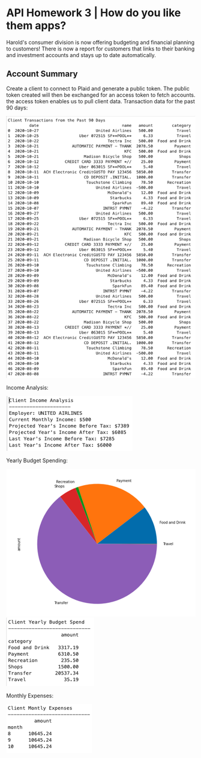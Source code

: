# API Homework 3 | How do you like them apps?

Harold's consumer division is now offering budgeting and financial planning to customers! There is now a report for customers that links to their banking and investment accounts and stays up to date automatically. 

## Account Summary 
Create a client to connect to Plaid and generate a public token. The public token created will then be exchanged for an access token to fetch accounts. the access token enables us to pull client data. 
Transaction data for the past 90 days: 

![transactions_90](png/transaction_90.png)

Income Analysis: 

![income_analysis](png/income_analysis.png)

Yearly Budget Spending:

![budget_pie](png/budget_pie.png)
![yearly_spend](png/yearly_spend.png)

Monthly Expenses:

![monthly_expenses](png/monthly_exp.png)
